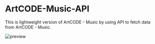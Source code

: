 # ArtCODE-Music-API

This is lightweight version of ArtCODE - Music by using API to fetch data from ArtCODE - Music.

![preview](https://i.imgur.com/7zQDhlp.png)
